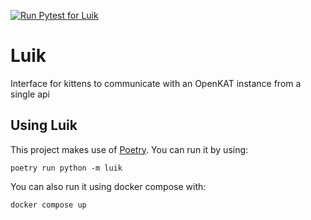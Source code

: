 [![Run Pytest for Luik](https://github.com/Cynalytics/luik/actions/workflows/run-pytest.yml/badge.svg)](https://github.com/Cynalytics/luik/actions/workflows/run-pytest.yml)

# Luik

Interface for kittens to communicate with an OpenKAT instance from a single api

## Using Luik

This project makes use of [Poetry](https://github.com/python-poetry/poetry). You can run it by using:

`poetry run python -m luik`

You can also run it using docker compose with:

`docker compose up`
